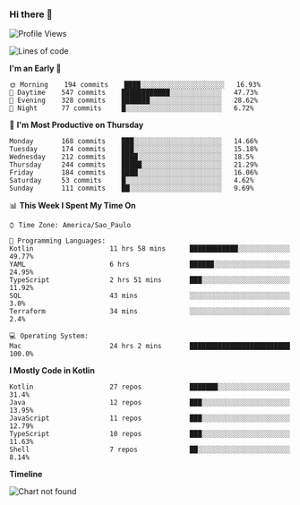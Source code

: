 ### Hi there 👋

<!--
**fernandonogueira/fernandonogueira** is a ✨ _special_ ✨ repository because its `README.md` (this file) appears on your GitHub profile.

Here are some ideas to get you started:

- 🔭 I’m currently working on ...
- 🌱 I’m currently learning ...
- 👯 I’m looking to collaborate on ...
- 🤔 I’m looking for help with ...
- 💬 Ask me about ...
- 📫 How to reach me: ...
- 😄 Pronouns: ...
- ⚡ Fun fact: ...
-->

<!--START_SECTION:waka-->
![Profile Views](http://img.shields.io/badge/Profile%20Views-0-blue)

![Lines of code](https://img.shields.io/badge/From%20Hello%20World%20I%27ve%20Written-498625%20lines%20of%20code-blue)

**I'm an Early 🐤** 

```text
🌞 Morning    194 commits    ████░░░░░░░░░░░░░░░░░░░░░   16.93% 
🌆 Daytime    547 commits    ████████████░░░░░░░░░░░░░   47.73% 
🌃 Evening    328 commits    ███████░░░░░░░░░░░░░░░░░░   28.62% 
🌙 Night      77 commits     █░░░░░░░░░░░░░░░░░░░░░░░░   6.72%

```
📅 **I'm Most Productive on Thursday** 

```text
Monday       168 commits    ███░░░░░░░░░░░░░░░░░░░░░░   14.66% 
Tuesday      174 commits    ███░░░░░░░░░░░░░░░░░░░░░░   15.18% 
Wednesday    212 commits    ████░░░░░░░░░░░░░░░░░░░░░   18.5% 
Thursday     244 commits    █████░░░░░░░░░░░░░░░░░░░░   21.29% 
Friday       184 commits    ████░░░░░░░░░░░░░░░░░░░░░   16.06% 
Saturday     53 commits     █░░░░░░░░░░░░░░░░░░░░░░░░   4.62% 
Sunday       111 commits    ██░░░░░░░░░░░░░░░░░░░░░░░   9.69%

```


📊 **This Week I Spent My Time On** 

```text
⌚︎ Time Zone: America/Sao_Paulo

💬 Programming Languages: 
Kotlin                   11 hrs 58 mins      ████████████░░░░░░░░░░░░░   49.77% 
YAML                     6 hrs               ██████░░░░░░░░░░░░░░░░░░░   24.95% 
TypeScript               2 hrs 51 mins       ███░░░░░░░░░░░░░░░░░░░░░░   11.92% 
SQL                      43 mins             ░░░░░░░░░░░░░░░░░░░░░░░░░   3.0% 
Terraform                34 mins             ░░░░░░░░░░░░░░░░░░░░░░░░░   2.4%

💻 Operating System: 
Mac                      24 hrs 2 mins       █████████████████████████   100.0%

```

**I Mostly Code in Kotlin** 

```text
Kotlin                   27 repos            ███████░░░░░░░░░░░░░░░░░░   31.4% 
Java                     12 repos            ███░░░░░░░░░░░░░░░░░░░░░░   13.95% 
JavaScript               11 repos            ███░░░░░░░░░░░░░░░░░░░░░░   12.79% 
TypeScript               10 repos            ███░░░░░░░░░░░░░░░░░░░░░░   11.63% 
Shell                    7 repos             ██░░░░░░░░░░░░░░░░░░░░░░░   8.14%

```


**Timeline**

![Chart not found](https://raw.githubusercontent.com/fernandonogueira/fernandonogueira/master/charts/bar_graph.png) 


<!--END_SECTION:waka-->
